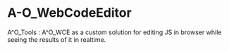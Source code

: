 # A-O_WebCodeEditor
A^O_Tools : A^O_WCE as a custom solution for editing JS in browser while seeing the results of it in realtime.
